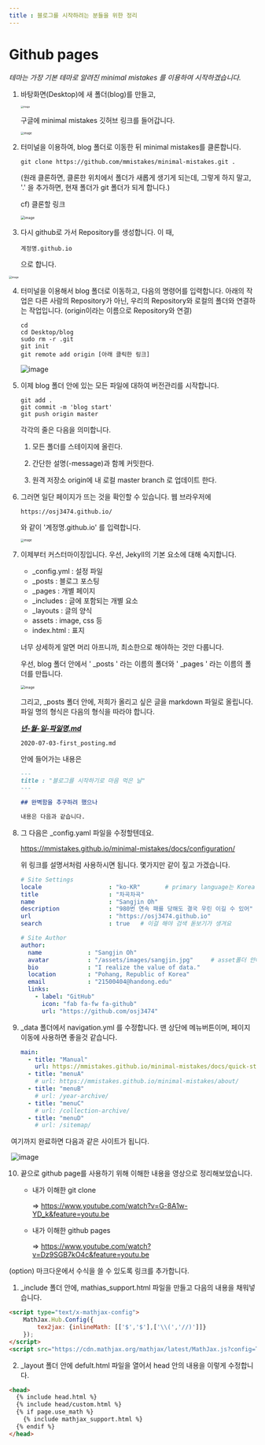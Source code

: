 ```yaml
---
title : 블로그를 시작하려는 분들을 위한 정리
---
```


# Github pages

*테마는 가장 기본 테마로 알려진 minimal mistakes 를 이용하여 시작하겠습니다.* 


1. 바탕화면(Desktop)에 새 폴더(blog)를 만들고, 

   <img src="https://user-images.githubusercontent.com/42775225/86331308-de079d00-bc83-11ea-9c7d-33de58a1edb1.png" alt="image" style="zoom:33%;" />

   

   구글에 minimal mistakes 깃허브 링크를 들어갑니다.

   <img src="https://user-images.githubusercontent.com/42775225/86331140-9f71e280-bc83-11ea-8949-c415fe65ab69.png" alt="image " style="zoom:40%;" />





2. 터미널을 이용하여, blog 폴더로 이동한 뒤 minimal mistakes를 클론합니다.

   ```shell
   git clone https://github.com/mmistakes/minimal-mistakes.git .
   ```

   (원래 클론하면, 클론한 위치에서 폴더가 새롭게 생기게 되는데, 그렇게 하지 말고, '.' 을 추가하면, 현재 폴더가 git 폴더가 되게 합니다.)

   cf) 클론할 링크

   <img src="https://user-images.githubusercontent.com/42775225/86332116-03e17180-bc85-11ea-9e72-b470f436bcc1.png" alt="image" style="zoom:50%;" />





3. 다시 github로 가서 Repository를 생성합니다. 이 때, 

   ```shell
   계정명.github.io
   ```

   으로 합니다.

<img src="https://user-images.githubusercontent.com/42775225/86329271-deeaff80-bc80-11ea-909d-098be9b9b99f.png" alt="image " style="zoom:35%;" />





4. 터미널을 이용해서 blog 폴더로 이동하고, 다음의 명령어를 입력합니다. 아래의 작업은 다른 사람의 Repository가 아닌, 우리의 Repository와 로컬의 폴더와 연결하는 작업입니다. (origin이라는 이름으로 Repository와 연결)

   ```shell
   cd
   cd Desktop/blog
   sudo rm -r .git
   git init
   git remote add origin [아래 클릭한 링크]
   ```

   ![image](https://user-images.githubusercontent.com/42775225/86333178-84ed3880-bc86-11ea-8ba8-820b15e6bc25.png)



5. 이제 blog 폴더 안에 있는 모든 파일에 대하여 버전관리를 시작합니다. 

   ```shell
   git add .
   git commit -m 'blog start'
   git push origin master
   ```

   각각의 줄은 다음을 의미합니다.

   1) 모든 폴더를 스테이지에 올린다.

   2) 간단한 설명(-message)과 함께 커밋한다.

   3) 원격 저장소 origin에 내 로컬 master branch 로 업데이트 한다.





6. 그러면 일단 페이지가 뜨는 것을 확인할 수 있습니다. 웹 브라우저에 

   ```
   https://osj3474.github.io/
   ```

   와 같이 '계정명.github.io' 를 입력합니다.

   

   <img src="https://user-images.githubusercontent.com/42775225/86428687-53c54480-bd28-11ea-94a7-881c1df3ac2d.png" alt="image " style="zoom:40%;" />

7. 이제부터 커스터마이징입니다. 우선, Jekyll의 기본 요소에 대해 숙지합니다.

   - _config.yml : 설정 파일
   - _posts : 블로그 포스팅
   - _pages : 개별 페이지
   - _includes : 글에 포함되는 개별 요소
   - _layouts : 글의 양식
   - assets : image, css 등
   - index.html : 표지

   너무 상세하게 알면 머리 아프니까, 최소한으로 해야하는 것만 다룹니다. 

   우선, blog 폴더 안에서 ' _posts ' 라는 이름의 폴더와   ' _pages ' 라는 이름의 폴더를 만듭니다.

   <img src="https://user-images.githubusercontent.com/42775225/86442193-59cb1d80-bd48-11ea-986a-378e0de26bec.png" alt="image " style="zoom:50%;" />

   그리고, _posts 폴더 안에, 저희가 올리고 싶은 글을 markdown 파일로 올립니다. 파일 명의 형식은 다음의 형식을 따라야 합니다.

   <u>***년-월-일-파일명.md***</u>

   ```
   2020-07-03-first_posting.md
   ```

   안에 들어가는 내용은

   ```markdown
   ---
   title : "블로그를 시작하기로 마음 먹은 날"
   ---
   
   ## 완벽함을 추구하려 했으나
   
   내용은 다음과 같습니다.
   ```

   



8. 그 다음은 _config.yaml 파일을 수정할텐데요.

   https://mmistakes.github.io/minimal-mistakes/docs/configuration/

   위 링크를 설명서처럼 사용하시면 됩니다. 몇가지만 같이 짚고 가겠습니다.

   

   ```yaml
   # Site Settings
   locale                   : "ko-KR"       # primary language는 Korea
   title                    : "차곡차곡"
   name                     : "Sangjin Oh"
   description              : "980번 연속 패를 당해도 결국 우린 이길 수 있어"
   url                      : "https://osj3474.github.io"
   search                   : true   # 이걸 해야 검색 돋보기가 생겨요
   
   # Site Author
   author:
     name             : "Sangjin Oh"
     avatar           : "/assets/images/sangjin.jpg"     # asset폴더 안에 images폴더를 만들어서 이미지를 넣어요
     bio              : "I realize the value of data."
     location         : "Pohang, Republic of Korea"
     email            : "21500404@handong.edu"
     links:
       - label: "GitHub"
         icon: "fab fa-fw fa-github"
         url: "https://github.com/osj3474"
   ```



9. _data 폴더에서 navigation.yml 를 수정합니다. 맨 상단에 메뉴버튼이며, 페이지 이동에 사용하면 좋을것 같습니다.

   ```yaml
   main:
     - title: "Manual"
       url: https://mmistakes.github.io/minimal-mistakes/docs/quick-start-guide/
     - title: "menuA"
       # url: https://mmistakes.github.io/minimal-mistakes/about/
     - title: "menuB"
       # url: /year-archive/
     - title: "menuC" 
       # url: /collection-archive/
     - title: "menuD"
       # url: /sitemap/
   ```



​	여기까지 완료하면 다음과 같은 사이트가 됩니다.

​	![image](https://user-images.githubusercontent.com/42775225/86442835-571cf800-bd49-11ea-9012-2560dab85e5f.png)	

10. 끝으로 github page를 사용하기 위해 이해한 내용을 영상으로 정리해보았습니다.

    * 내가 이해한 git clone

      => https://www.youtube.com/watch?v=G-8A1w-YD_k&feature=youtu.be

    * 내가 이해한 github pages 

      => https://www.youtube.com/watch?v=Dz9SGB7kO4c&feature=youtu.be

    





(option) 마크다운에서 수식을 쓸 수 있도록 링크를 추가합니다.

1) _include 폴더 안에, mathias_support.html 파일을 만들고 다음의 내용을 채워넣습니다.

```html
<script type="text/x-mathjax-config">
	MathJax.Hub.Config({
		tex2jax: {inlineMath: [['$','$'],['\\(','//)']]}
	});
</script>
<script src="https://cdn.mathjax.org/mathjax/latest/MathJax.js?config=TeX-AMS-MML_HTMLorMML"></script>
```



2) _layout 폴더 안에 defult.html 파일을 열어서 head 안의 내용을 이렇게 수정합니다.

```html
<head>
  {% include head.html %}
  {% include head/custom.html %}
  {% if page.use_math %}
  	{% include mathjax_support.html %}
  {% endif %}
</head>
```





